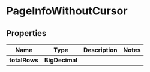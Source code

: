 

# PageInfoWithoutCursor


## Properties

| Name | Type | Description | Notes |
|------------ | ------------- | ------------- | -------------|
|**totalRows** | **BigDecimal** |  |  |



